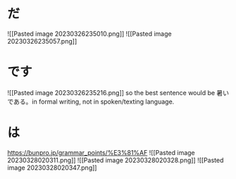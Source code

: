 # だ
![[Pasted image 20230326235010.png]]
![[Pasted image 20230326235057.png]]

# です
![[Pasted image 20230326235216.png]]
so the best sentence would be 暑いである。in formal writing, not in spoken/texting language.

# は
https://bunpro.jp/grammar_points/%E3%81%AF
![[Pasted image 20230328020311.png]]
![[Pasted image 20230328020328.png]]
![[Pasted image 20230328020347.png]]
